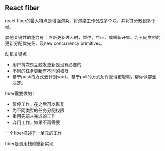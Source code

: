 ## React fiber ##

react fiber的最大特点是增强渲染，将渲染工作分成多个块，并将其分散到多个帧。

其他关键性的能力有：当新更新进入时，暂停，中止，或重新开始。为不同类型的更新分配优先级，及new concurrency primitives。

动机关键点：

- 用户每次交互触发更新是没有必要的
- 不同的任务更新有不同的权限
- 基于push的方式去计划work，基于pull的方式允许变得更聪明，帮你做那些决定。


fiber需要做的：

- 暂停工作，在之后可以恢复
- 为不同类型的任务分配权限
- 重用先前未完成的工作
- 弃用工作，如果不再需要

一个fiber描述了一单元的工作

fiber是调用栈的重新实现